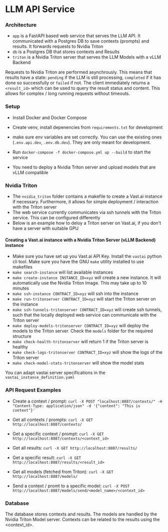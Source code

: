 # LLM API Service

### Architecture

- `app` is a FastAPI based web service that serves the LLM API. It communicated with a Postgres DB to save contexts (prompts) and results. It forwards requests to Nvidia Triton
- `db` is a Postgres DB that stores contexts and Results
- `triton` is a Nvidia Triton server that serves the LLM Models with a vLLM Backend

Requests to Nvidia Triton are performed asynchrously. This means that results have a state: `pending` if the LLM is still processing, `completed` if it has done so successfully or `failed` if not.
The client immediately returns a `<result_id>` which can be used to query the result status and content. This allows for complex / long running requests without timeouts.

### Setup

- Install Docker and Docker Compose
- Create venv, install depenencies from `requirements.txt` for development
- make sure env variables are set correctly. You can use the existing ones (`.env.api.dev`, `.env.db.dev`). They are only meant for development.
- Run `docker-compose -f docker-compose.yml up --build` to start the service

- You need to deploy a Nvidia Triton server and upload models that are vLLM compatible

### Nvidia Triton

- The `nvidia_triton` folder contains a makefile to create a Vast.ai instance if necessary. Furthermore, it allows for simple deployment / interaction with the Triton server
- The web service currently communicates via ssh tunnels with the Triton service. This can be configured differently
- Below is an example how to deloy a Triton server on Vast.ai, if you don't have a server with suitable GPU

#### Creating a Vast.ai instance with a Nvidia Triton Server (vLLM Backend) instance

- Make sure you have set up you Vast.ai API Key. Install the `vastai` python cli tool. Make sure you have the GNU `make` utility installed to use makefiles
- `make search-instance` will list available instances
- `make create-instance INSTANCE_ID=xyz` will create a new instance. It will automatically use the Nvidia Triton Image. This may take up to 10 minutes
- `make ssh-instance CONTRACT_ID=xyz` will ssh into the instance
- `make run-tritonserver CONTRACT_ID=xyz` will start the Triton server on the instance
- `make ssh-tunnels-tritonserver CONTRACT_ID=xyz` will create ssh tunnels, such that the locally deployed web service can communicate with the Triton server
- `make deploy-models-tritonserver CONTRACT_ID=xyz` will deploy the models to the Triton server. Check the `models` folder for the required structure
- `make check-health-tritonserver` will return 1 if the Triton server is healthy
- `make check-logs-tritonserver CONTRACT_ID=xyz` will show the logs of the Triton server
- `make check-model-stats-tritonserver` will show the model stats

You can adapt vastai server specifications in the `vastai_instance_definition.yaml`

### API Request Examples

- Create a context / prompt:
  `curl -X POST "localhost:8887/contexts/" -H "Content-Type: application/json" -d '{"content": "This is context"}'`

- Get all contexts / prompts:
  `curl -X GET http://localhost:8887/contexts/`

- Get a specific context / prompt:
  `curl -X GET http://localhost:8887/contexts/<context_id>`

- Get all results:
  `curl -X GET http://localhost:8887/results/`

- Get a specific result:
  `curl -X GET http://localhost:8887/results/<result_id>`

- Get all models (fetched from Triton):
  `curl -X GET http://localhost:8887/models/`

- Send a context / promt to a specific model:
  `curl -X POST http://localhost:8887/models/send/<model_name>/<context_id>`

### Database

The database stores contexts and results. The models are handled by the Nvidia Triton Model server. Contexts can be related to the results using the <context_id>.
